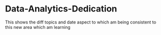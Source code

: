 # Data-Analytics-Dedication
This shows the diff topics and date aspect to which am being consistent to this new area which am learning
